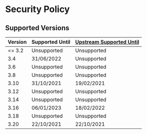# Security Policy

## Supported Versions

Version | Supported Until | [Upstream Supported Until](https://www.qgis.org/en/site/getinvolved/development/roadmap.html#release-schedule)
--- | --- | ---
<= 3.2 | Unsupported | Unsupported
3.4 | 31/06/2022 | Unsupported
3.6 | Unsupported | Unsupported
3.8 | Unsupported | Unsupported
3.10 | 31/10/2021 | 19/02/2021
3.12 | Unsupported | Unsupported
3.14 | Unsupported | Unsupported
3.16 | 06/01/2023 | 18/02/2022
3.18 | Unsupported | Unsupported
3.20 | 22/10/2021 | 22/10/2021
